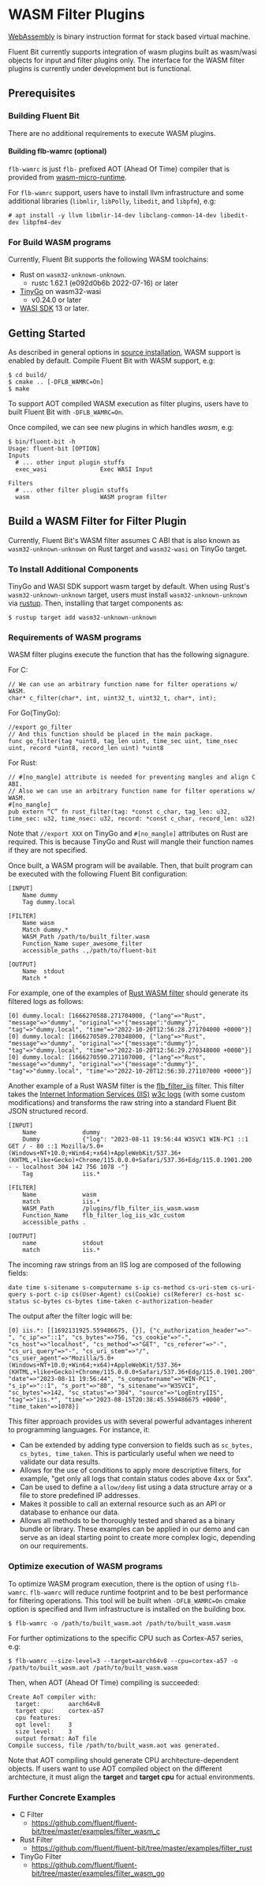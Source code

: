 # WASM Filter Plugins

[WebAssembly](https://webassembly.org/) is binary instruction format for stack based virtual machine.

Fluent Bit currently supports integration of wasm plugins built as wasm/wasi objects for input and filter plugins only.
The interface for the WASM filter plugins is currently under development but is functional.

## Prerequisites

### Building Fluent Bit

There are no additional requirements to execute WASM plugins.

#### Building flb-wamrc (optional)

`flb-wamrc` is just `flb-` prefixed AOT (Ahead Of Time) compiler that is provided from [wasm-micro-runtime](https://github.com/bytecodealliance/wasm-micro-runtime).

For `flb-wamrc` support, users have to install llvm infrastructure and some additional libraries (`libmlir`, `libPolly`, `libedit`, and `libpfm`), e.g:

```text
# apt install -y llvm libmlir-14-dev libclang-common-14-dev libedit-dev libpfm4-dev
```

### For Build WASM programs

Currently, Fluent Bit supports the following WASM toolchains:

* Rust on `wasm32-unknown-unknown`.
  * rustc 1.62.1 (e092d0b6b 2022-07-16) or later
* [TinyGo](https://github.com/tinygo-org/tinygo) on wasm32-wasi
  * v0.24.0 or later
* [WASI SDK](https://github.com/WebAssembly/wasi-sdk) 13 or later.

## Getting Started

As described in general options in [source installation](../installation/sources/build-and-install.md),
WASM support is enabled by default.
Compile Fluent Bit with WASM support, e.g:

```text
$ cd build/
$ cmake .. [-DFLB_WAMRC=On]
$ make
```

To support AOT compiled WASM execution as filter plugins, users have to built Fluent Bit with `-DFLB_WAMRC=On`.

Once compiled, we can see new plugins in which handles _wasm_, e.g:

```text
$ bin/fluent-bit -h
Usage: fluent-bit [OPTION]
Inputs
  # ... other input plugin stuffs
  exec_wasi               Exec WASI Input

Filters
  # ... other filter plugin stuffs
  wasm                    WASM program filter
```

## Build a WASM Filter for Filter Plugin

Currently, Fluent Bit's WASM filter assumes C ABI that is also known as `wasm32-unknown-unknown` on Rust target and `wasm32-wasi` on TinyGo target.

### To Install Additional Components

TinyGo and WASI SDK support wasm target by default.
When using Rust's `wasm32-unknown-unknown` target, users must install `wasm32-unknown-unknown` via [rustup](https://rustup.rs/). Then, installing that target components as:

```text
$ rustup target add wasm32-unknown-unknown
```

### Requirements of WASM programs

WASM filter plugins execute the function that has the following signagure.

For C:

```text
// We can use an arbitrary function name for filter operations w/ WASM.
char* c_filter(char*, int, uint32_t, uint32_t, char*, int);
```

For Go(TinyGo):

```text
//export go_filter
// And this function should be placed in the main package.
func go_filter(tag *uint8, tag_len uint, time_sec uint, time_nsec uint, record *uint8, record_len uint) *uint8
```

For Rust:

```text
// #[no_mangle] attribute is needed for preventing mangles and align C ABI.
// Also we can use an arbitrary function name for filter operations w/ WASM.
#[no_mangle]
pub extern “C” fn rust_filter(tag: *const c_char, tag_len: u32, time_sec: u32, time_nsec: u32, record: *const c_char, record_len: u32)
```

Note that `//export XXX` on TinyGo and `#[no_mangle]` attributes on Rust are required. This is because TinyGo and Rust will mangle their function names if they are not specified.

Once built, a WASM program will be available. Then, that built program can be executed with the following Fluent Bit configuration:

```text
[INPUT]
    Name dummy
    Tag dummy.local

[FILTER]
    Name wasm
    Match dummy.*
    WASM_Path /path/to/built_filter.wasm
    Function_Name super_awesome_filter
    accessible_paths .,/path/to/fluent-bit

[OUTPUT]
    Name  stdout
    Match *
```

For example, one of the examples of [Rust WASM filter](https://github.com/fluent/fluent-bit/tree/master/examples/filter_rust) should generate its filtered logs as follows:

```text
[0] dummy.local: [1666270588.271704000, {"lang"=>"Rust", "message"=>"dummy", "original"=>"{"message":"dummy"}", "tag"=>"dummy.local", "time"=>"2022-10-20T12:56:28.271704000 +0000"}]
[0] dummy.local: [1666270589.270348000, {"lang"=>"Rust", "message"=>"dummy", "original"=>"{"message":"dummy"}", "tag"=>"dummy.local", "time"=>"2022-10-20T12:56:29.270348000 +0000"}]
[0] dummy.local: [1666270590.271107000, {"lang"=>"Rust", "message"=>"dummy", "original"=>"{"message":"dummy"}", "tag"=>"dummy.local", "time"=>"2022-10-20T12:56:30.271107000 +0000"}]
```
Another example of a Rust WASM filter is the [flb_filter_iis](https://github.com/kenriortega/flb_filter_iis) filter.
This filter takes the [Internet Information Services (IIS)](https://learn.microsoft.com/en-us/iis/manage/provisioning-and-managing-iis/configure-logging-in-iis) [w3c logs](https://learn.microsoft.com/en-us/iis/manage/provisioning-and-managing-iis/configure-logging-in-iis#select-w3c-fields-to-log) (with some custom modifications) and transforms the raw string into a standard Fluent Bit JSON structured record.

```text
[INPUT]
    Name             dummy
    Dummy            {"log": "2023-08-11 19:56:44 W3SVC1 WIN-PC1 ::1 GET / - 80 ::1 Mozilla/5.0+(Windows+NT+10.0;+Win64;+x64)+AppleWebKit/537.36+(KHTML,+like+Gecko)+Chrome/115.0.0.0+Safari/537.36+Edg/115.0.1901.200 - - localhost 304 142 756 1078 -"}
    Tag              iis.*

[FILTER]
    Name             wasm
    match            iis.*
    WASM_Path        /plugins/flb_filter_iis_wasm.wasm
    Function_Name    flb_filter_log_iis_w3c_custom
    accessible_paths .

[OUTPUT]
    name             stdout
    match            iis.*
```

The incoming raw strings from an IIS log are composed of the following fields:

`date time s-sitename s-computername s-ip cs-method cs-uri-stem cs-uri-query s-port c-ip cs(User-Agent) cs(Cookie) cs(Referer) cs-host sc-status sc-bytes cs-bytes time-taken c-authorization-header`

The output after the filter logic will be:

```text
[0] iis.*: [[1692131925.559486675, {}], {"c_authorization_header"=>"-", "c_ip"=>"::1", "cs_bytes"=>756, "cs_cookie"=>"-", "cs_host"=>"localhost", "cs_method"=>"GET", "cs_referer"=>"-", "cs_uri_query"=>"-", "cs_uri_stem"=>"/", "cs_user_agent"=>"Mozilla/5.0+(Windows+NT+10.0;+Win64;+x64)+AppleWebKit/537.36+(KHTML,+like+Gecko)+Chrome/115.0.0.0+Safari/537.36+Edg/115.0.1901.200", "date"=>"2023-08-11 19:56:44", "s_computername"=>"WIN-PC1", "s_ip"=>"::1", "s_port"=>"80", "s_sitename"=>"W3SVC1", "sc_bytes"=>142, "sc_status"=>"304", "source"=>"LogEntryIIS", "tag"=>"iis.*", "time"=>"2023-08-15T20:38:45.559486675 +0000", "time_taken"=>1078}]
```
This filter approach provides us with several powerful advantages inherent to programming languages. 
For instance, it:
- Can be extended by adding type conversion to fields such as `sc_bytes, cs_bytes, time_taken`. This is particularly useful when we need to validate our data results.
- Allows for the use of conditions to apply more descriptive filters, for example, "get only all logs that contain status codes above 4xx or 5xx".
- Can be used to define a `allow/deny` list using a data structure array or a file to store predefined IP addresses.
- Makes it possible to call an external resource such as an API or database to enhance our data.
- Allows all methods to be thoroughly tested and shared as a binary bundle or library.
These examples can be applied in our demo and can serve as an ideal starting point to create more complex logic, depending on our requirements.

### Optimize execution of WASM programs

To optimize WASM program execution, there is the option of using `flb-wamrc`.
`flb-wamrc` will reduce runtime footprint and to be best performance for filtering operations.
This tool will be built when `-DFLB_WAMRC=On` cmake option is specified and llvm infrastructure is installed on the building box.

```shell
$ flb-wamrc -o /path/to/built_wasm.aot /path/to/built_wasm.wasm
```

For further optimizations to the specific CPU such as Cortex-A57 series, e.g:

```text
$ flb-wamrc --size-level=3 --target=aarch64v8 --cpu=cortex-a57 -o /path/to/built_wasm.aot /path/to/built_wasm.wasm
```

Then, when AOT (Ahead Of Time) compiling is succeeded:

```text
Create AoT compiler with:
  target:        aarch64v8
  target cpu:    cortex-a57
  cpu features:
  opt level:     3
  size level:    3
  output format: AoT file
Compile success, file /path/to/built_wasm.aot was generated.
```

Note that AOT compiling should generate CPU architecture-dependent objects. If users want to use AOT compiled object on the different archtecture, it must align the **target** and **target cpu** for actual environments.

### Further Concrete Examples

* C Filter
  * https://github.com/fluent/fluent-bit/tree/master/examples/filter_wasm_c
* Rust Filter
  * https://github.com/fluent/fluent-bit/tree/master/examples/filter_rust
* TinyGo Filter
  * https://github.com/fluent/fluent-bit/tree/master/examples/filter_wasm_go
